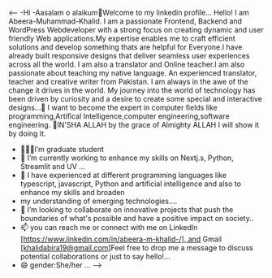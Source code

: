  <--
 -Hi
 -Aasalam o alaikum👋Welcome to my linkedin profile...
Hello! I am Abeera-Muhammad-Khalid. I am a passionate Frontend, Backend and WordPress Webdeveloper with a strong focus on creating dynamic and user friendly Web applications.My expertise enables me to craft efficient solutions and develop something thats are helpful for Everyone.I have already built responsive designs that deliver seamless user experiences across all the world. I am also a translator and Online teacher.I am also passionate about teaching my native language. An experienced translator, teacher and creative writer from Pakistan. I am always in the awe of the change it drives in the world. My journey into the world of technology has been driven by curiosity and a desire to create some special and interactive designs...🚀
I want to become the expert in computer fields like programming,Artifical Intelligence,computer engineering,software engineering.
🤲IN'SHA ALLAH by the grace of Almighty ALLAH  I will show it by doing it.
- 👩🏻‍🎓I’m graduate student
- 🔭 I’m currently working to enhance my skills on Nextj.s, Python, Streamlit and UV ...
- 🌱 I have experienced at different programming languages like typescript, javascript, Python and artificial intelligence and also to enhance my skills and broaden
-  my understanding of emerging technologies....
- 👯 I’m looking to collaborate on innovative projects that push the boundaries of what's possible and have a positive impact on society..
- 📫 you can reach me or connect with me on LinkedIn [https://www.linkedin.com/in/abeera-m-khalid-/].,and Gmail [khalidabira19@gmail.com]Feel free to drop me a message to discuss potential collaborations or just to say hello!...
- 😄 gender:She/her ...
-->
